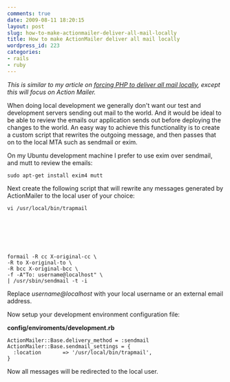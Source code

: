 ```yaml
---
comments: true
date: 2009-08-11 18:20:15
layout: post
slug: how-to-make-actionmailer-deliver-all-mail-locally
title: How to make ActionMailer deliver all mail locally
wordpress_id: 223
categories:
- rails
- ruby
---
```


_This is similar to my article on [forcing PHP to deliver all mail locally](http://jetpackweb.com/blog/2009/07/18/override-phps-mail-function-during-development/), except this will focus on Action Mailer._

When doing local development we generally don't want our test and development servers sending out mail to the world. And it would be ideal to be able to review the emails our application sends out before deploying the changes to the world. An easy way to achieve this functionality is to create a custom script that rewrites the outgoing message, and then passes that on to the local MTA such as sendmail or exim.

On my Ubuntu development machine I prefer to use exim over sendmail, and mutt to review the emails:


    
    
    sudo apt-get install exim4 mutt
    



Next create the following script that will rewrite any messages generated by ActionMailer to the local user of your choice:


    
    
    vi /usr/local/bin/trapmail
    




    
    
    formail -R cc X-original-cc \
    -R to X-original-to \
    -R bcc X-original-bcc \
    -f -A"To: username@localhost" \
    | /usr/sbin/sendmail -t -i
    



Replace _username@localhost_ with your local username or an external email address.

Now setup your development environment configuration file:

**config/enviroments/development.rb**

    
    
    ActionMailer::Base.delivery_method = :sendmail
    ActionMailer::Base.sendmail_settings = {
      :location       => '/usr/local/bin/trapmail',
    }
    



Now all messages will be redirected to the local user.

